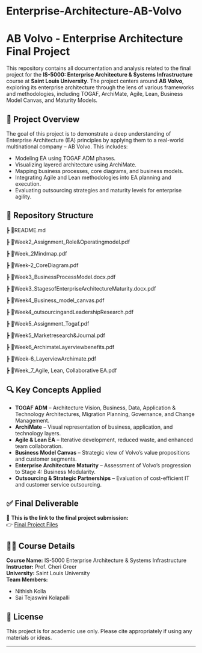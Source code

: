 # Enterprise-Architecture-AB-Volvo

# AB Volvo - Enterprise Architecture Final Project

This repository contains all documentation and analysis related to the final project for the **IS-5000: Enterprise Architecture & Systems Infrastructure** course at **Saint Louis University**. The project centers around **AB Volvo**, exploring its enterprise architecture through the lens of various frameworks and methodologies, including TOGAF, ArchiMate, Agile, Lean, Business Model Canvas, and Maturity Models.

## 📌 Project Overview

The goal of this project is to demonstrate a deep understanding of Enterprise Architecture (EA) principles by applying them to a real-world multinational company – AB Volvo. This includes:

- Modeling EA using TOGAF ADM phases.
- Visualizing layered architecture using ArchiMate.
- Mapping business processes, core diagrams, and business models.
- Integrating Agile and Lean methodologies into EA planning and execution.
- Evaluating outsourcing strategies and maturity levels for enterprise agility.

## 📁 Repository Structure

┣ 📄README.md

┣ 📄Week2_Assignment_Role&Operatingmodel.pdf

┣ 📄Week_2Mindmap.pdf

┣ 📄Week-2_CoreDiagram.pdf

┣ 📄Week3_BusinessProcessModel.docx.pdf

┣ 📄Week3_StagesofEnterpriseArchitectureMaturity.docx.pdf

┣ 📄Week4_Business_model_canvas.pdf

┣ 📄Week4_outsourcingandLeadershipResearch.pdf

┣ 📄Week5_Assignment_Togaf.pdf

┣ 📄Week5_Marketresearch&Journal.pdf

┣ 📄Week6_ArchimateLayerviewbenefits.pdf

┣ 📄Week-6_LayerviewArchimate.pdf

┣ 📄Week_7_Agile, Lean, Collaborative EA.pdf


## 🔍 Key Concepts Applied

- **TOGAF ADM** – Architecture Vision, Business, Data, Application & Technology Architectures, Migration Planning, Governance, and Change Management.
- **ArchiMate** – Visual representation of business, application, and technology layers.
- **Agile & Lean EA** – Iterative development, reduced waste, and enhanced team collaboration.
- **Business Model Canvas** – Strategic view of Volvo’s value propositions and customer segments.
- **Enterprise Architecture Maturity** – Assessment of Volvo’s progression to Stage 4: Business Modularity.
- **Outsourcing & Strategic Partnerships** – Evaluation of cost-efficient IT and customer service outsourcing.

## ✅ Final Deliverable

📌 **This is the link to the final project submission:**  
👉 [Final Project Files](https://sites.google.com/slu.edu/ab-volvo/home?authuser=4&read_current=1)


## 👩‍🏫 Course Details

**Course Name:** IS-5000 Enterprise Architecture & Systems Infrastructure  
**Instructor:** Prof. Cheri Greer  
**University:** Saint Louis University  
**Team Members:**  
- Nithish Kolla  
- Sai Tejaswini Kolapalli

## 📄 License

This project is for academic use only. Please cite appropriately if using any materials or ideas.

---

